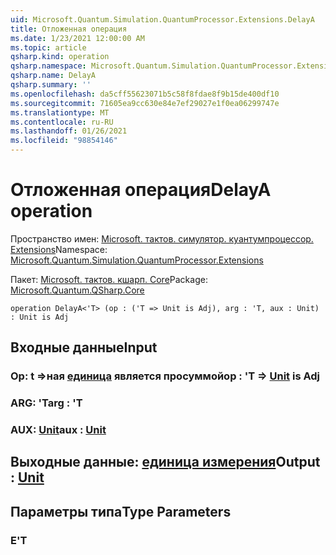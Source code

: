 ```yaml
---
uid: Microsoft.Quantum.Simulation.QuantumProcessor.Extensions.DelayA
title: Отложенная операция
ms.date: 1/23/2021 12:00:00 AM
ms.topic: article
qsharp.kind: operation
qsharp.namespace: Microsoft.Quantum.Simulation.QuantumProcessor.Extensions
qsharp.name: DelayA
qsharp.summary: ''
ms.openlocfilehash: da5cff55623071b5c58f8fdae8f9b15de400df10
ms.sourcegitcommit: 71605ea9cc630e84e7ef29027e1f0ea06299747e
ms.translationtype: MT
ms.contentlocale: ru-RU
ms.lasthandoff: 01/26/2021
ms.locfileid: "98854146"
---
```

# <a name="delaya-operation"></a><span data-ttu-id="820bc-102">Отложенная операция</span><span class="sxs-lookup"><span data-stu-id="820bc-102">DelayA operation</span></span>

<span data-ttu-id="820bc-103">Пространство имен: [Microsoft. тактов. симулятор. куантумпроцессор. Extensions](xref:Microsoft.Quantum.Simulation.QuantumProcessor.Extensions)</span><span class="sxs-lookup"><span data-stu-id="820bc-103">Namespace: [Microsoft.Quantum.Simulation.QuantumProcessor.Extensions](xref:Microsoft.Quantum.Simulation.QuantumProcessor.Extensions)</span></span>

<span data-ttu-id="820bc-104">Пакет: [Microsoft. тактов. кшарп. Core](https://nuget.org/packages/Microsoft.Quantum.QSharp.Core)</span><span class="sxs-lookup"><span data-stu-id="820bc-104">Package: [Microsoft.Quantum.QSharp.Core](https://nuget.org/packages/Microsoft.Quantum.QSharp.Core)</span></span>




```qsharp
operation DelayA<'T> (op : ('T => Unit is Adj), arg : 'T, aux : Unit) : Unit is Adj
```


## <a name="input"></a><span data-ttu-id="820bc-105">Входные данные</span><span class="sxs-lookup"><span data-stu-id="820bc-105">Input</span></span>

### <a name="op--t--unit--is-adj"></a><span data-ttu-id="820bc-106">Op: t =>ная [единица](xref:microsoft.quantum.lang-ref.unit)  является просуммой</span><span class="sxs-lookup"><span data-stu-id="820bc-106">op : 'T => [Unit](xref:microsoft.quantum.lang-ref.unit)  is Adj</span></span>




### <a name="arg--t"></a><span data-ttu-id="820bc-107">ARG: 'T</span><span class="sxs-lookup"><span data-stu-id="820bc-107">arg : 'T</span></span>




### <a name="aux--unit"></a><span data-ttu-id="820bc-108">AUX: [Unit](xref:microsoft.quantum.lang-ref.unit)</span><span class="sxs-lookup"><span data-stu-id="820bc-108">aux : [Unit](xref:microsoft.quantum.lang-ref.unit)</span></span>





## <a name="output--unit"></a><span data-ttu-id="820bc-109">Выходные данные: [единица измерения](xref:microsoft.quantum.lang-ref.unit)</span><span class="sxs-lookup"><span data-stu-id="820bc-109">Output : [Unit](xref:microsoft.quantum.lang-ref.unit)</span></span>



## <a name="type-parameters"></a><span data-ttu-id="820bc-110">Параметры типа</span><span class="sxs-lookup"><span data-stu-id="820bc-110">Type Parameters</span></span>

### <a name="t"></a><span data-ttu-id="820bc-111">Е</span><span class="sxs-lookup"><span data-stu-id="820bc-111">'T</span></span>

